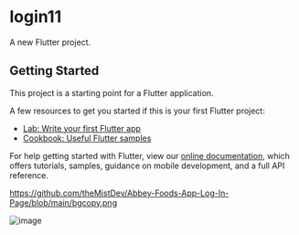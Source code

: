 # login11

A new Flutter project.

## Getting Started

This project is a starting point for a Flutter application.

A few resources to get you started if this is your first Flutter project:

- [Lab: Write your first Flutter app](https://flutter.dev/docs/get-started/codelab)
- [Cookbook: Useful Flutter samples](https://flutter.dev/docs/cookbook)

For help getting started with Flutter, view our
[online documentation](https://flutter.dev/docs), which offers tutorials,
samples, guidance on mobile development, and a full API reference.

https://github.com/theMistDev/Abbey-Foods-App-Log-In-Page/blob/main/bgcopy.png

![image](https://user-images.githubusercontent.com/88594066/141837759-fd4effa8-12a9-4630-8a20-dc3c77b5edbc.png)
